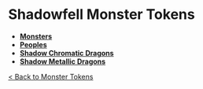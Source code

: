 # Shadowfell Monster Tokens
* **[Monsters](monsters)**
* **[Peoples](peoples)**
* **[Shadow Chromatic Dragons](dragons_shadow_chromatic)**
* **[Shadow Metallic Dragons](dragons_shadow_metallic)**

[< Back to Monster Tokens](../README.md#monster-tokens)
